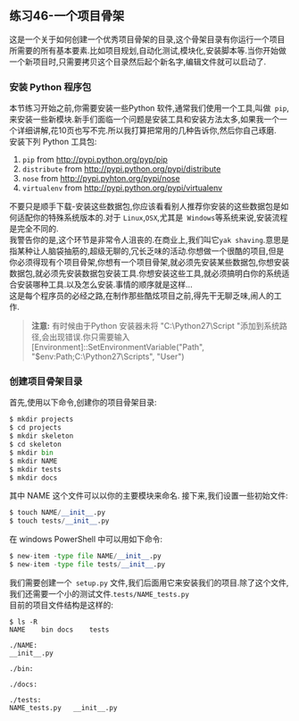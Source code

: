 ## 练习46-一个项目骨架
这是一个关于如何创建一个优秀项目骨架的目录,这个骨架目录有你运行一个项目所需要的所有基本要素.比如项目规划,自动化测试,模块化,安装脚本等.当你开始做一个新项目时,只需要拷贝这个目录然后起个新名字,编辑文件就可以启动了.  

### 安装 Python 程序包
本节练习开始之前,你需要安装一些Python 软件,通常我们使用一个工具,叫做` pip`,来安装一些新模块.新手们面临一个问题是安装工具和安装方法太多,如果我一个一个详细讲解,花10页也写不完.所以我打算把常用的几种告诉你,然后你自己琢磨.  
安装下列 Python 工具包:
1. `pip` from http://pypi.python.org/pyp/pip
2. `distribute` from http://pypi.python.org/pypi/distribute
3. `nose` from http://pypi.pyhton.org/pypi/nose
4. `virtualenv` from http://pypi.python.org/pypi/virtualenv  

不要只是顺手下载-安装这些数据包,你应该看看别人推荐你安装的这些数据包是如何适配你的特殊系统版本的.对于 `Linux`,`OSX`,尤其是` Windows`等系统来说,安装流程是完全不同的.  
我警告你的是,这个环节是非常令人沮丧的.在商业上,我们叫它`yak shaving`.意思是指某种让人脑袋抽筋的,超级无聊的,冗长乏味的活动.你想做一个很酷的项目,但是你必须得现有个项目骨架,你想有一个项目骨架,就必须先安装某些数据包,你想安装数据包,就必须先安装数据包安装工具.你想安装这些工具,就必须搞明白你的系统适合安装哪种工具.以及怎么安装.事情的顺序就是这样...  
这是每个程序员的必经之路,在制作那些酷炫项目之前,得先干无聊乏味,闹人的工作.  
>**注意:** 有时候由于Python 安装器未将 "C:\Python27\Script "添加到系统路径,会出现错误.你只需要输入[Environment]::SetEnvironmentVariable("Path",
     "$env:Path;C:\Python27\Scripts", "User")  


### 创建项目骨架目录
首先,使用以下命令,创建你的项目骨架目录:  
```py
$ mkdir projects
$ cd projects
$ mkdir skeleton
$ cd skeleton
$ mkdir bin
$ mkdir NAME
$ mkdir tests
$ mkdir docs
```
其中 NAME 这个文件可以以你的主要模块来命名.
接下来,我们设置一些初始文件:  
```py
$ touch NAME/__init__.py
$ touch tests/__init__.py
```
在 windows PowerShell 中可以用如下命令:
```py
$ new-item -type file NAME/__init__.py
$ new-item -type file tests/__init__.py
```
我们需要创建一个` setup.py` 文件,我们后面用它来安装我们的项目.除了这个文件,我们还需要一个小的测试文件.`tests/NAME_tests.py`  
目前的项目文件结构是这样的:
```
$ ls -R
NAME	bin	docs	tests

./NAME:
__init__.py

./bin:

./docs:

./tests:
NAME_tests.py	__init__.py
```
